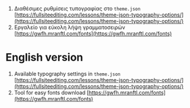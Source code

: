 1. Διαθέσιμες ρυθμίσεις τυπογραφίας στο `theme.json` [https://fullsiteediting.com/lessons/theme-json-typography-options/](https://fullsiteediting.com/lessons/theme-json-typography-options/)
2. Εργαλείο για εύκολη λήψη γραμματοσειρών [https://gwfh.mranftl.com/fonts](https://gwfh.mranftl.com/fonts) 

# English version
1. Available typography settings in `theme.json` [https://fullsiteediting.com/lessons/theme-json-typography-options/](https://fullsiteediting.com/lessons/theme-json-typography-options/)
2. Tool for easy fonts download [https://gwfh.mranftl.com/fonts](https://gwfh.mranftl.com/fonts)
